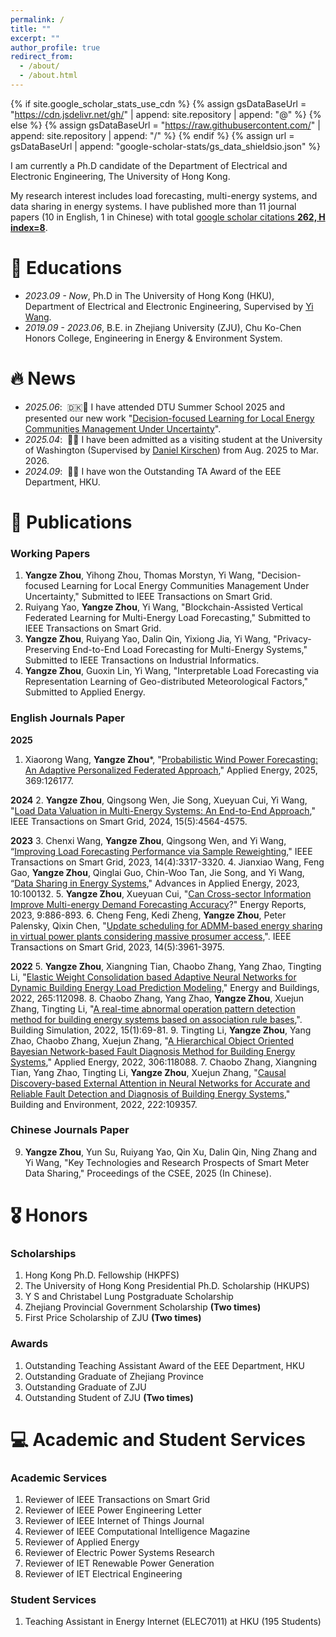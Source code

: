 ```yaml
---
permalink: /
title: ""
excerpt: ""
author_profile: true
redirect_from: 
  - /about/
  - /about.html
---
```


{% if site.google_scholar_stats_use_cdn %}
{% assign gsDataBaseUrl = "https://cdn.jsdelivr.net/gh/" | append: site.repository | append: "@" %}
{% else %}
{% assign gsDataBaseUrl = "https://raw.githubusercontent.com/" | append: site.repository | append: "/" %}
{% endif %}
{% assign url = gsDataBaseUrl | append: "google-scholar-stats/gs_data_shieldsio.json" %}

<span class='anchor' id='about-me'></span>

I am currently a Ph.D candidate of the Department of Electrical and Electronic Engineering, The University of Hong Kong.

My research interest includes load forecasting, multi-energy systems, and data sharing in energy systems. I have published more than 11 journal papers (10 in English, 1 in Chinese) with total <a href='https://scholar.google.com/citations?user=ZxFQboUAAAAJ'>google scholar citations <strong><span id='total_cit'>262, H index=8</span></strong></a>.

# 📖 Educations
- *2023.09 - Now*, Ph.D in The University of Hong Kong (HKU), Department of Electrical and Electronic Engineering, Supervised by [Yi Wang](http://www.eeyiwang.com/).
- *2019.09 - 2023.06*, B.E. in Zhejiang University (ZJU), Chu Ko-Chen Honors College, Engineering in Energy & Environment System.

# 🔥 News
- *2025.06*: &nbsp;🇩🇰🥳 I have attended DTU Summer School 2025 and presented our new work "[Decision-focused Learning for Local Energy Communities Management Under Uncertainty](https://energy-markets-school.dk/wp/wp-content/uploads/2025/05/Yangze_Zhou.pdf)".
- *2025.04*: &nbsp;🎉🎉 I have been admitted as a visiting student at the University of Washington (Supervised by [Daniel Kirschen](https://people.ece.uw.edu/kirschen/index.html)) from Aug. 2025 to Mar. 2026.
- *2024.09*: &nbsp;🎉🎉 I have won the Outstanding TA Award of the EEE Department, HKU.

# 📝 Publications 
### Working Papers
1. **Yangze Zhou**, Yihong Zhou, Thomas Morstyn, Yi Wang, "Decision-focused Learning for Local Energy Communities Management Under Uncertainty," Submitted to IEEE Transactions on Smart Grid.
1. Ruiyang Yao, **Yangze Zhou**, Yi Wang, "Blockchain-Assisted Vertical Federated Learning for Multi-Energy Load Forecasting," Submitted to IEEE Transactions on Smart Grid.
1. **Yangze Zhou**, Ruiyang Yao, Dalin Qin, Yixiong Jia, Yi Wang, "Privacy-Preserving End-to-End Load Forecasting for Multi-Energy Systems," Submitted to IEEE Transactions on Industrial Informatics.
1. **Yangze Zhou**, Guoxin Lin, Yi Wang, "Interpretable Load Forecasting via Representation Learning of Geo-distributed Meteorological Factors," Submitted to Applied Energy.

### English Journals Paper
**2025**
1. Xiaorong Wang, **Yangze Zhou***, "[Probabilistic Wind Power Forecasting: An Adaptive Personalized Federated Approach](https://www.sciencedirect.com/science/article/abs/pii/S0306261925009079)," Applied Energy, 2025, 369:126177.

**2024**
2. **Yangze Zhou**, Qingsong Wen, Jie Song, Xueyuan Cui, Yi Wang, "[Load Data Valuation in Multi-Energy Systems: An End-to-End Approach](https://ieeexplore.ieee.org/abstract/document/10508249)," IEEE Transactions on Smart Grid, 2024, 15(5):4564-4575.

**2023**
3. Chenxi Wang, **Yangze Zhou**, Qingsong Wen, and Yi Wang, “[Improving Load Forecasting Performance via Sample Reweighting](https://ieeexplore.ieee.org/abstract/document/10106445)," IEEE Transactions on Smart Grid, 2023, 14(4):3317-3320.
4. Jianxiao Wang, Feng Gao, **Yangze Zhou**, Qinglai Guo, Chin-Woo Tan, Jie Song, and Yi Wang, “[Data Sharing in Energy Systems](https://www.sciencedirect.com/science/article/pii/S2666792423000112)," Advances in Applied Energy, 2023, 10:100132.
5. **Yangze Zhou**, Xueyuan Cui, "[Can Cross-sector Information Improve Multi-energy Demand Forecasting Accuracy](https://www.sciencedirect.com/science/article/pii/S2352484722025811)?" Energy Reports, 2023, 9:886-893.
6. Cheng Feng, Kedi Zheng, **Yangze Zhou**, Peter Palensky, Qixin Chen, "[Update scheduling for ADMM-based energy sharing in virtual power plants considering massive prosumer access](https://ieeexplore.ieee.org/abstract/document/10041124),". IEEE Transactions on Smart Grid, 2023, 14(5):3961-3975.

**2022**
5. **Yangze Zhou**, Xiangning Tian, Chaobo Zhang, Yang Zhao, Tingting Li, "[Elastic Weight Consolidation based Adaptive Neural Networks for Dynamic Building Energy Load Prediction Modeling](https://www.sciencedirect.com/science/article/abs/pii/S0378778822002699)," Energy and Buildings, 2022, 265:112098.
8. Chaobo Zhang, Yang Zhao, **Yangze Zhou**, Xuejun Zhang, Tingting Li, "[A real-time abnormal operation pattern detection method for building energy systems based on association rule bases](https://link.springer.com/article/10.1007/s12273-021-0791-x),". Building Simulation, 2022, 15(1):69-81.
9. Tingting Li, **Yangze Zhou**, Yang Zhao, Chaobo Zhang, Xuejun Zhang, "[A Hierarchical Object Oriented Bayesian Network-based Fault Diagnosis Method for Building Energy Systems](https://www.sciencedirect.com/science/article/abs/pii/S0306261921013738)," Applied Energy, 2022, 306:118088.
7. Chaobo Zhang, Xiangning Tian, Yang Zhao, Tingting Li,  **Yangze Zhou**, Xuejun Zhang, "[Causal Discovery-based External Attention in Neural Networks for Accurate and Reliable Fault Detection and Diagnosis of Building Energy Systems](https://www.sciencedirect.com/science/article/abs/pii/S036013232200590X)," Building and Environment, 2022, 222:109357.

### Chinese Journals Paper
9. **Yangze Zhou**, Yun Su, Ruiyang Yao, Qin Xu, Dalin Qin, Ning Zhang and Yi Wang, "Key Technologies and Research Prospects of Smart Meter Data Sharing," Proceedings of the CSEE, 2025 (In Chinese).

# 🎖 Honors
### Scholarships
1. Hong Kong Ph.D. Fellowship (HKPFS)
2. The University of Hong Kong Presidential Ph.D. Scholarship (HKUPS)
3. Y S and Christabel Lung Postgraduate Scholarship
4. Zhejiang Provincial Government Scholarship **(Two times)**
5. First Price Scholarship of ZJU **(Two times)**

### Awards
1. Outstanding Teaching Assistant Award of the EEE Department, HKU
2. Outstanding Graduate of Zhejiang Province
3. Outstanding Graduate of ZJU
4. Outstanding Student of ZJU **(Two times)**

# 💻 Academic and Student Services

### Academic Services
1. Reviewer of IEEE Transactions on Smart Grid
2. Reviewer of IEEE Power Engineering Letter
3. Reviewer of IEEE Internet of Things Journal
4. Reviewer of IEEE Computational Intelligence Magazine
5. Reviewer of Applied Energy
6. Reviewer of Electric Power Systems Research
7. Reviewer of IET Renewable Power Generation
8. Reviewer of IET Electrical Engineering

### Student Services
1. Teaching Assistant in Energy Internet (ELEC7011) at HKU (195 Students)


